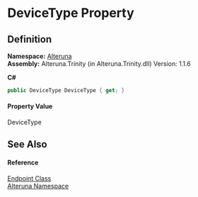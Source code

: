 # DeviceType Property




## Definition
**Namespace:** <a href="N_Alteruna">Alteruna</a>  
**Assembly:** Alteruna.Trinity (in Alteruna.Trinity.dll) Version: 1.1.6

**C#**
``` C#
public DeviceType DeviceType { get; }
```



#### Property Value
DeviceType

## See Also


#### Reference
<a href="T_Alteruna_Endpoint">Endpoint Class</a>  
<a href="N_Alteruna">Alteruna Namespace</a>  

